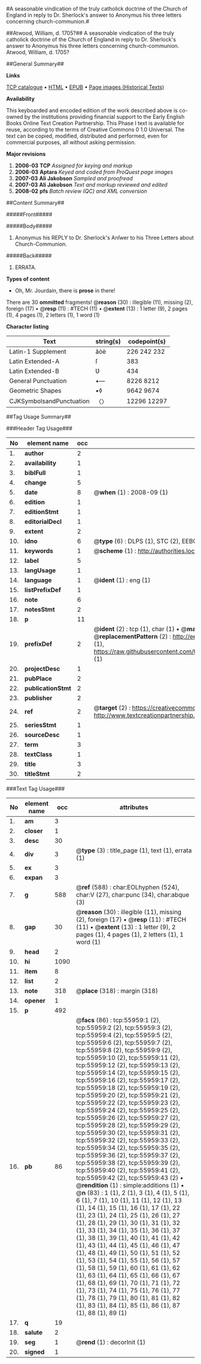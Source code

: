 #A seasonable vindication of the truly catholick doctrine of the Church of England in reply to Dr. Sherlock's answer to Anonymus his three letters concerning church-communion.#

##Atwood, William, d. 1705?##
A seasonable vindication of the truly catholick doctrine of the Church of England in reply to Dr. Sherlock's answer to Anonymus his three letters concerning church-communion.
Atwood, William, d. 1705?

##General Summary##

**Links**

[TCP catalogue](http://www.ota.ox.ac.uk/tcp/)  • 
[HTML](http://tei.it.ox.ac.uk/tcp/Texts-HTML/free/A26/A26183.html)  • 
[EPUB](http://tei.it.ox.ac.uk/tcp/Texts-EPUB/free/A26/A26183.epub) • 
[Page images (Historical Texts)](https://data.historicaltexts.jisc.ac.uk/view?pubId=eebo-12193948e&pageId=eebo-12193948e-55959-1)

**Availability**

This keyboarded and encoded edition of the
	       work described above is co-owned by the institutions
	       providing financial support to the Early English Books
	       Online Text Creation Partnership. This Phase I text is
	       available for reuse, according to the terms of Creative
	       Commons 0 1.0 Universal. The text can be copied,
	       modified, distributed and performed, even for
	       commercial purposes, all without asking permission.

**Major revisions**

1. __2006-03__ __TCP__ *Assigned for keying and markup*
1. __2006-03__ __Aptara__ *Keyed and coded from ProQuest page images*
1. __2007-03__ __Ali Jakobson__ *Sampled and proofread*
1. __2007-03__ __Ali Jakobson__ *Text and markup reviewed and edited*
1. __2008-02__ __pfs__ *Batch review (QC) and XML conversion*

##Content Summary##

#####Front#####

#####Body#####

1. Anonymus his REPLY to
Dr. Sherlock's Anſwer to his
Three Letters about Church-Communion.

#####Back#####

1. ERRATA.

**Types of content**

  * Oh, Mr. Jourdain, there is **prose** in there!

There are 30 **ommitted** fragments! 
 @__reason__ (30) : illegible (11), missing (2), foreign (17)  •  @__resp__ (11) : #TECH (11)  •  @__extent__ (13) : 1 letter (9), 2 pages (1), 4 pages (1), 2 letters (1), 1 word (1)

**Character listing**


|Text|string(s)|codepoint(s)|
|---|---|---|
|Latin-1 Supplement|âòè|226 242 232|
|Latin Extended-A|ſ|383|
|Latin Extended-B|Ʋ|434|
|General Punctuation|•—|8226 8212|
|Geometric Shapes|▪◊|9642 9674|
|CJKSymbolsandPunctuation|〈〉|12296 12297|

##Tag Usage Summary##

###Header Tag Usage###

|No|element name|occ|attributes|
|---|---|---|---|
|1.|__author__|2||
|2.|__availability__|1||
|3.|__biblFull__|1||
|4.|__change__|5||
|5.|__date__|8| @__when__ (1) : 2008-09 (1)|
|6.|__edition__|1||
|7.|__editionStmt__|1||
|8.|__editorialDecl__|1||
|9.|__extent__|2||
|10.|__idno__|6| @__type__ (6) : DLPS (1), STC (2), EEBO-CITATION (1), OCLC (1), VID (1)|
|11.|__keywords__|1| @__scheme__ (1) : http://authorities.loc.gov/ (1)|
|12.|__label__|5||
|13.|__langUsage__|1||
|14.|__language__|1| @__ident__ (1) : eng (1)|
|15.|__listPrefixDef__|1||
|16.|__note__|6||
|17.|__notesStmt__|2||
|18.|__p__|11||
|19.|__prefixDef__|2| @__ident__ (2) : tcp (1), char (1)  •  @__matchPattern__ (2) : ([0-9\-]+):([0-9IVX]+) (1), (.+) (1)  •  @__replacementPattern__ (2) : http://eebo.chadwyck.com/downloadtiff?vid=$1&page=$2 (1), https://raw.githubusercontent.com/textcreationpartnership/Texts/master/tcpchars.xml#$1 (1)|
|20.|__projectDesc__|1||
|21.|__pubPlace__|2||
|22.|__publicationStmt__|2||
|23.|__publisher__|2||
|24.|__ref__|2| @__target__ (2) : https://creativecommons.org/publicdomain/zero/1.0/ (1), http://www.textcreationpartnership.org/docs/. (1)|
|25.|__seriesStmt__|1||
|26.|__sourceDesc__|1||
|27.|__term__|3||
|28.|__textClass__|1||
|29.|__title__|3||
|30.|__titleStmt__|2||


###Text Tag Usage###

|No|element name|occ|attributes|
|---|---|---|---|
|1.|__am__|3||
|2.|__closer__|1||
|3.|__desc__|30||
|4.|__div__|3| @__type__ (3) : title_page (1), text (1), errata (1)|
|5.|__ex__|3||
|6.|__expan__|3||
|7.|__g__|588| @__ref__ (588) : char:EOLhyphen (524), char:V (27), char:punc (34), char:abque (3)|
|8.|__gap__|30| @__reason__ (30) : illegible (11), missing (2), foreign (17)  •  @__resp__ (11) : #TECH (11)  •  @__extent__ (13) : 1 letter (9), 2 pages (1), 4 pages (1), 2 letters (1), 1 word (1)|
|9.|__head__|2||
|10.|__hi__|1090||
|11.|__item__|8||
|12.|__list__|2||
|13.|__note__|318| @__place__ (318) : margin (318)|
|14.|__opener__|1||
|15.|__p__|492||
|16.|__pb__|86| @__facs__ (86) : tcp:55959:1 (2), tcp:55959:2 (2), tcp:55959:3 (2), tcp:55959:4 (2), tcp:55959:5 (2), tcp:55959:6 (2), tcp:55959:7 (2), tcp:55959:8 (2), tcp:55959:9 (2), tcp:55959:10 (2), tcp:55959:11 (2), tcp:55959:12 (2), tcp:55959:13 (2), tcp:55959:14 (2), tcp:55959:15 (2), tcp:55959:16 (2), tcp:55959:17 (2), tcp:55959:18 (2), tcp:55959:19 (2), tcp:55959:20 (2), tcp:55959:21 (2), tcp:55959:22 (2), tcp:55959:23 (2), tcp:55959:24 (2), tcp:55959:25 (2), tcp:55959:26 (2), tcp:55959:27 (2), tcp:55959:28 (2), tcp:55959:29 (2), tcp:55959:30 (2), tcp:55959:31 (2), tcp:55959:32 (2), tcp:55959:33 (2), tcp:55959:34 (2), tcp:55959:35 (2), tcp:55959:36 (2), tcp:55959:37 (2), tcp:55959:38 (2), tcp:55959:39 (2), tcp:55959:40 (2), tcp:55959:41 (2), tcp:55959:42 (2), tcp:55959:43 (2)  •  @__rendition__ (1) : simple:additions (1)  •  @__n__ (83) : 1 (1), 2 (1), 3 (1), 4 (1), 5 (1), 6 (1), 7 (1), 10 (1), 11 (1), 12 (1), 13 (1), 14 (1), 15 (1), 16 (1), 17 (1), 22 (1), 23 (1), 24 (1), 25 (1), 26 (1), 27 (1), 28 (1), 29 (1), 30 (1), 31 (1), 32 (1), 33 (1), 34 (1), 35 (1), 36 (1), 37 (1), 38 (1), 39 (1), 40 (1), 41 (1), 42 (1), 43 (1), 44 (1), 45 (1), 46 (1), 47 (1), 48 (1), 49 (1), 50 (1), 51 (1), 52 (1), 53 (1), 54 (1), 55 (1), 56 (1), 57 (1), 58 (1), 59 (1), 60 (1), 61 (1), 62 (1), 63 (1), 64 (1), 65 (1), 66 (1), 67 (1), 68 (1), 69 (1), 70 (1), 71 (1), 72 (1), 73 (1), 74 (1), 75 (1), 76 (1), 77 (1), 78 (1), 79 (1), 80 (1), 81 (1), 82 (1), 83 (1), 84 (1), 85 (1), 86 (1), 87 (1), 88 (1), 89 (1)|
|17.|__q__|19||
|18.|__salute__|2||
|19.|__seg__|1| @__rend__ (1) : decorInit (1)|
|20.|__signed__|1||
